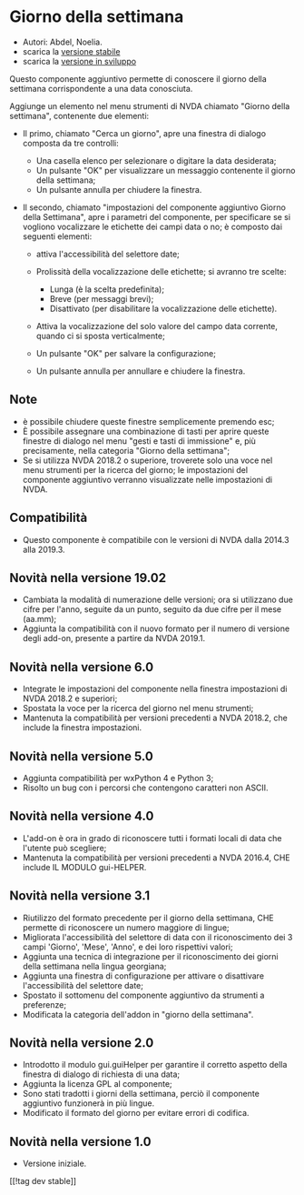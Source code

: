 # Giorno della settimana #

* Autori: Abdel, Noelia.
* scarica la [versione stabile][1]
* scarica la [versione in sviluppo][2]

Questo componente aggiuntivo permette di conoscere il giorno della settimana
corrispondente a una data conosciuta.

Aggiunge un elemento nel menu strumenti di NVDA chiamato "Giorno della
settimana", contenente due elementi:

* Il primo, chiamato "Cerca un giorno", apre una finestra di dialogo
  composta da tre controlli:

    * Una casella elenco per selezionare o digitare la data desiderata;
    * Un pulsante "OK" per visualizzare un messaggio contenente il giorno
      della settimana;
    * Un pulsante annulla per chiudere la finestra.

* Il secondo, chiamato "impostazioni del componente aggiuntivo Giorno della
  Settimana", apre i parametri del componente, per specificare se si
  vogliono vocalizzare le etichette dei campi data o no; è composto dai
  seguenti elementi:

    * attiva l'accessibilità del selettore date;
    * Prolissità della vocalizzazione delle etichette; si avranno tre
      scelte:

        * Lunga (è la scelta predefinita);
        * Breve (per messaggi brevi);
        * Disattivato (per disabilitare la vocalizzazione delle etichette).

    * Attiva la vocalizzazione del solo valore del campo data corrente,
      quando ci si sposta verticalmente;
    * Un pulsante "OK" per salvare la configurazione;
    * Un pulsante annulla per annullare e chiudere la finestra.

## Note ##

* è possibile chiudere queste finestre semplicemente premendo esc;
* È possibile assegnare una combinazione di tasti per aprire queste finestre
  di dialogo nel menu "gesti e tasti di immissione" e, più precisamente,
  nella categoria  "Giorno della settimana";
* Se si utilizza NVDA 2018.2 o superiore, troverete solo una voce nel menu
  strumenti per la ricerca del giorno; le impostazioni del componente
  aggiuntivo verranno visualizzate nelle impostazioni di NVDA.

## Compatibilità ##

* Questo componente è compatibile con le versioni di NVDA dalla 2014.3 alla
  2019.3.

## Novità nella versione 19.02 ##

* Cambiata la modalità di numerazione delle versioni; ora si utilizzano due
  cifre per l'anno, seguite da un punto, seguito da due cifre per il mese
  (aa.mm);
* Aggiunta la compatibilità con il nuovo formato per il numero di versione
  degli add-on, presente a partire da NVDA 2019.1.

## Novità nella versione 6.0 ##

* Integrate le impostazioni del componente  nella finestra impostazioni di
  NVDA 2018.2 e superiori;
* Spostata la voce per la ricerca del giorno nel menu strumenti;
* Mantenuta la compatibilità per versioni precedenti a NVDA 2018.2, che
  include la finestra impostazioni.

## Novità nella versione 5.0 ##

* Aggiunta compatibilità per wxPython 4 e Python 3;
* Risolto un bug con i percorsi che contengono caratteri non ASCII.

## Novità nella versione 4.0 ##

* L'add-on è ora in grado di riconoscere tutti i formati locali di data che
  l'utente può scegliere;
* Mantenuta la compatibilità per versioni precedenti a NVDA 2016.4, CHE
  include IL MODULO gui-HELPER.

## Novità nella versione 3.1 ##

* Riutilizzo del formato precedente per il giorno della settimana, CHE
  permette di riconoscere un numero maggiore di lingue;
* Migliorata l'accessibilità del selettore di data con il riconoscimento dei
  3 campi 'Giorno', 'Mese', 'Anno', e dei loro rispettivi valori;
* Aggiunta una tecnica di integrazione per il riconoscimento dei giorni
  della settimana nella lingua georgiana;
* Aggiunta una finestra di configurazione per attivare o disattivare
  l'accessibilità del selettore date;
* Spostato il sottomenu del componente aggiuntivo da strumenti a preferenze;
* Modificata la categoria dell'addon in "giorno della settimana".

## Novità nella versione 2.0 ##

* Introdotto il modulo gui.guiHelper per garantire il corretto aspetto della
  finestra di dialogo di richiesta di una data;
* Aggiunta la licenza GPL al componente;
* Sono stati tradotti i giorni della settimana, perciò il componente
  aggiuntivo funzionerà in più lingue.
* Modificato il formato del giorno per evitare errori di codifica.

## Novità nella versione 1.0 ##

* Versione iniziale.

[[!tag dev stable]]

[1]: https://addons.nvda-project.org/files/get.php?file=dw

[2]: https://addons.nvda-project.org/files/get.php?file=dw-dev

